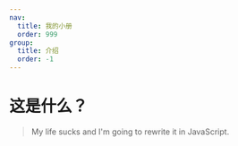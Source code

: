 ```yaml
---
nav:
  title: 我的小册
  order: 999
group:
  title: 介绍
  order: -1
---
```


# 这是什么？

> My life sucks and I'm going to rewrite it in JavaScript.
